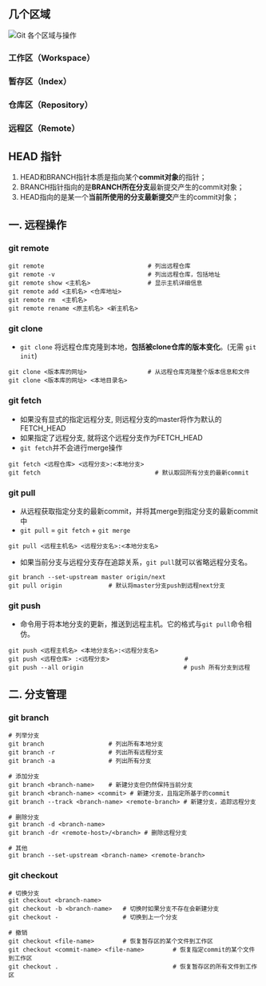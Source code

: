 
## 几个区域

![](Pasted%20image%2020250306211936.png "Git 各个区域与操作")
### 工作区（Workspace）

### 暂存区（Index）

### 仓库区（Repository）

### 远程区（Remote）


## HEAD 指针

1. HEAD和BRANCH指针本质是指向某个**commit对象**的指针；
2. BRANCH指针指向的是**BRANCH所在分支**最新提交产生的commit对象；
3. HEAD指向的是某一个**当前所使用的分支最新提交**产生的commit对象；

## 一. 远程操作
### git remote 

```shell
git remote                             # 列出远程仓库
git remote -v                          # 列出远程仓库，包括地址
git remote show <主机名>                # 显示主机详细信息
git remote add <主机名> <仓库地址>
git remote rm  <主机名>
git remote rename <原主机名> <新主机名>
```
### git clone

- `git clone` 将远程仓库克隆到本地，**包括被clone仓库的版本变化**。(无需 `git init`)
```shell
git clone <版本库的网址>                 # 从远程仓库克隆整个版本信息和文件
git clone <版本库的网址> <本地目录名>
```

### git fetch

- 如果没有显式的指定远程分支, 则远程分支的master将作为默认的FETCH_HEAD
- 如果指定了远程分支, 就将这个远程分支作为FETCH_HEAD
- `git fetch`并不会进行merge操作
```shell
git fetch <远程仓库> <远程分支>:<本地分支>
git fetch                                # 默认取回所有分支的最新commit
```

### git pull

- 从远程获取指定分支的最新commit，并将其merge到指定分支的最新commit中
- `git pull` = `git fetch` + `git merge`

```shell
git pull <远程主机名> <远程分支名>:<本地分支名>
```

- 如果当前分支与远程分支存在追踪关系，`git pull`就可以省略远程分支名。
```shell
git branch --set-upstream master origin/next
git pull origin             # 默认将master分支push到远程next分支
```

### git push

- 命令用于将本地分支的更新，推送到远程主机。它的格式与`git pull`命令相仿。

```shell
git push <远程主机名> <本地分支名>:<远程分支名>
git push <远程仓库> :<远程分支>                     # 
git push --all origin                            # push 所有分支到远程
```

## 二. 分支管理

### git branch

```shell
# 列举分支
git branch                  # 列出所有本地分支
git branch -r               # 列出所有远程分支
git branch -a               # 列出所有分支

# 添加分支
git branch <branch-name>    # 新建分支但仍然保持当前分支
git branch <branch-name> <commit> # 新建分支，且指定所基于的commit
git branch --track <branch-name> <remote-branch> # 新建分支，追踪远程分支

# 删除分支
git branch -d <branch-name>
git branch -dr <remote-host>/<branch> # 删除远程分支

# 其他
git branch --set-upstream <branch-name> <remote-branch>
```

### git checkout

```shell
# 切换分支
git checkout <branch-name>
git checkout -b <branch-name>   # 切换时如果分支不存在会新建分支
git checkout -                  # 切换到上一个分支

# 撤销
git checkout <file-name>        # 恢复暂存区的某个文件到工作区
git checkout <commit-name> <file-name>        # 恢复指定commit的某个文件到工作区
git checkout .                                # 恢复暂存区的所有文件到工作区
```







